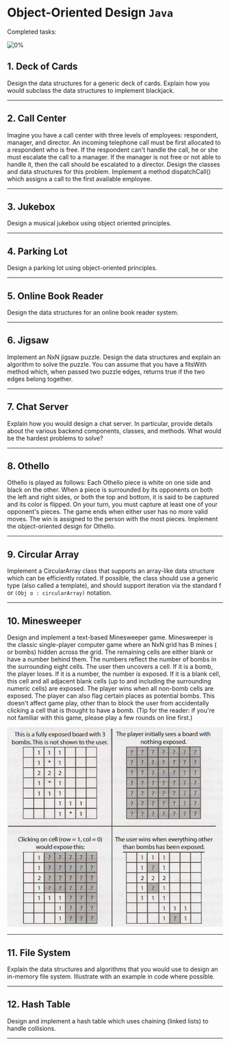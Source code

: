 # Object-Oriented Design `Java`

Completed tasks:

![0%](https://progress-bar.dev/0)

## 1. Deck of Cards

Design the data structures for a generic deck of cards. Explain how you would subclass the data structures to implement blackjack.

<hr/>

## 2. Call Center

Imagine you have a call center with three levels of employees: respondent, manager, and director. An incoming telephone call must be first
allocated to a respondent who is free. If the respondent can't handle the call, he or she must escalate the call to a manager. If the
manager is not free or not able to handle it, then the call should be escalated to a director. Design the classes and data structures for
this problem. Implement a method dispatchCall() which assigns a call to the first available employee.

<hr/>

## 3. Jukebox

Design a musical jukebox using object oriented principles.

<hr/>

## 4. Parking Lot

Design a parking lot using object-oriented principles.

<hr/>

## 5. Online Book Reader

Design the data structures for an online book reader system.

<hr/>

## 6. Jigsaw

Implement an NxN jigsaw puzzle. Design the data structures and explain an algorithm to solve the puzzle. You can assume that you have a
fitsWith method which, when passed two puzzle edges, returns true if the two edges belong together.

<hr/>

## 7. Chat Server

Explain how you would design a chat server. In particular, provide details about the various backend components, classes, and methods. What
would be the hardest problems to solve?

<hr/>

## 8. Othello

Othello is played as follows: Each Othello piece is white on one side and black on the other. When a piece is surrounded by its opponents on
both the left and right sides, or both the top and bottom, it is said to be captured and its color is flipped. On your turn, you must
capture at least one of your opponent's pieces. The game ends when either user has no more valid moves. The win is assigned to the person
with the most pieces. Implement the object-oriented design for Othello.

<hr/>

## 9. Circular Array

Implement a CircularArray class that supports an array-like data structure which can be efficiently rotated. If possible, the class should
use a generic type (also called a template), and should support iteration via the standard f or `(Obj o : circularArray)` notation.

<hr/>

## 10. Minesweeper

Design and implement a text-based Minesweeper game. Minesweeper is the classic single-player computer game where an NxN grid has B mines (
or bombs) hidden across the grid. The remaining cells are either blank or have a number behind them. The numbers reflect the number of bombs
in the surrounding eight cells. The user then uncovers a cell. If it is a bomb, the player loses. If it is a number, the number is exposed.
If it is a blank cell, this cell and all adjacent blank cells (up to and including the surrounding numeric cells) are exposed. The player
wins when all non-bomb cells are exposed. The player can also flag certain places as potential bombs. This doesn't affect game play, other
than to block the user from accidentally clicking a cell that is thought to have a bomb.
(Tip for the reader: if you're not familiar with this game, please play a few rounds on line first.)

![Minesweeper](minesweeper.png)

<hr/>

## 11. File System

Explain the data structures and algorithms that you would use to design an in-memory file system. Illustrate with an example in code where
possible.
<hr/>

## 12. Hash Table

Design and implement a hash table which uses chaining (linked lists) to handle collisions.

<hr/>
